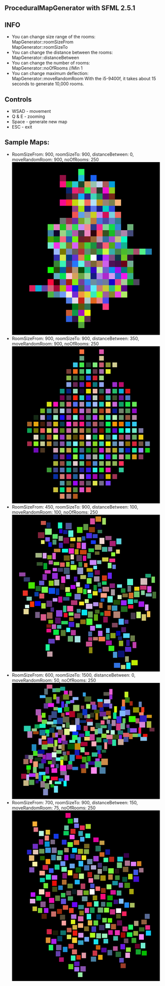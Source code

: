 ## ProceduralMapGenerator with SFML 2.5.1

## INFO
- You can change size range of the rooms:  
MapGenerator::roomSizeFrom  
MapGenerator::roomSizeTo
- You can change the distance between the rooms:  
MapGenerator::distanceBetween
- You can change the number of rooms:  
MapGenerator::noOfRooms //Min 1
- You can change maximum deflection:  
MapGenerator::moveRandomRoom
With the i5-9400f, it takes about 15 seconds to generate 10,000 rooms.


## Controls
- WSAD - movement
- Q & E - zooming
- Space - generate new map
- ESC - exit

## Sample Maps:
- RoomSizeFrom: 900, roomSizeTo: 900, distanceBetween: 0, moveRandomRoom: 900, noOfRooms: 250
![Photo](https://github.com/Clwmm/ProceduralMapGenerator/blob/master/Procedural%20Map%20Generator/res/900%3B900%3B0%3B900%3B250.png)
- RoomSizeFrom: 900, roomSizeTo: 900, distanceBetween: 350, moveRandomRoom: 900, noOfRooms: 250
![Photo](https://github.com/Clwmm/ProceduralMapGenerator/blob/master/Procedural%20Map%20Generator/res/900%3B900%3B350%3B900%3B250.png)
- RoomSizeFrom: 450, roomSizeTo: 900, distanceBetween: 100, moveRandomRoom: 100, noOfRooms: 250
![Photo](https://github.com/Clwmm/ProceduralMapGenerator/blob/master/Procedural%20Map%20Generator/res/450%3B900%3B100%3B100%3B250.png)
- RoomSizeFrom: 600, roomSizeTo: 1500, distanceBetween: 0, moveRandomRoom: 50, noOfRooms: 250
![Photo](https://github.com/Clwmm/ProceduralMapGenerator/blob/master/Procedural%20Map%20Generator/res/600%3B1500%3B0%3B50%3B250.png)
- RoomSizeFrom: 700, roomSizeTo: 900, distanceBetween: 150, moveRandomRoom: 75, noOfRooms: 250
![Photo](https://github.com/Clwmm/ProceduralMapGenerator/blob/master/Procedural%20Map%20Generator/res/700%3B900%3B150%3B75%3B250.png)
